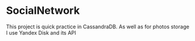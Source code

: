 # SocialNetwork
This project is quick practice in CassandraDB. As well as for photos storage I use Yandex Disk and its API
